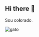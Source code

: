 ## Hi there 👋

Sou colorado.

![gato](https://media1.tenor.com/m/fc9X2r4qMTgAAAAC/big-cat-fat-cat.gif)
